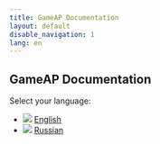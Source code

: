 ```yaml
---
title: GameAP Documentation
layout: default
disable_navigation: 1
lang: en
---
```


## GameAP Documentation

Select your language:

* ![](/images/flags/kingdom.png) [English](/en)
* ![](/images/flags/russia.png) [Russian](/ru)
